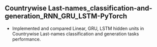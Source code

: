 ## Countrywise Last-names_classification-and-generation_RNN_GRU_LSTM-PyTorch

- Implemented and compared Linear, GRU, LSTM hidden units in Countrywise Last-names classification and generation tasks performance.
